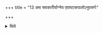 +++
title = "13 अथ सवकारीर्याग्नेय एवाष्टाकपालोऽनुपसर्गः"

+++

<details><summary>थिते</summary>

अथ सवकारीर्याग्नेय एवाष्टाकपालोऽनुपसर्गः १३
</details>
